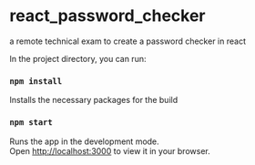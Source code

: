 # react_password_checker
a remote technical exam to create a password checker in react

In the project directory, you can run:

### `npm install`

Installs the necessary packages for the build

### `npm start`

Runs the app in the development mode.\
Open [http://localhost:3000](http://localhost:3000) to view it in your browser.
